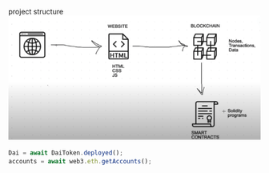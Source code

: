 project structure
![](./project-structure.png)

```js
Dai = await DaiToken.deployed();
accounts = await web3.eth.getAccounts();
```
